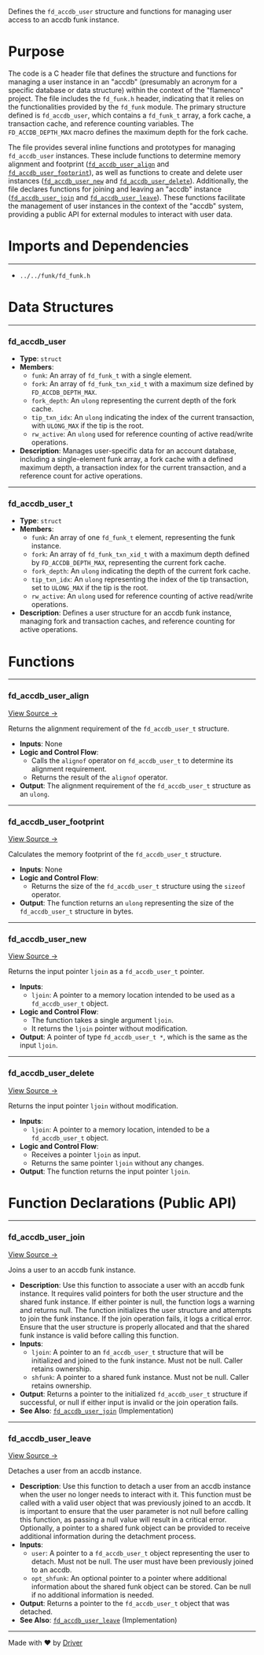 <!--------------------------------------------------------------------------------->
<!-- IMPORTANT: This file is auto-generated by Driver (https://driver.ai). -------->
<!-- Manual edits may be overwritten on future commits. --------------------------->
<!--------------------------------------------------------------------------------->

Defines the `fd_accdb_user` structure and functions for managing user access to an accdb funk instance.

# Purpose
The code is a C header file that defines the structure and functions for managing a user instance in an "accdb" (presumably an acronym for a specific database or data structure) within the context of the "flamenco" project. The file includes the `fd_funk.h` header, indicating that it relies on the functionalities provided by the `fd_funk` module. The primary structure defined is `fd_accdb_user`, which contains a `fd_funk_t` array, a fork cache, a transaction cache, and reference counting variables. The `FD_ACCDB_DEPTH_MAX` macro defines the maximum depth for the fork cache.

The file provides several inline functions and prototypes for managing `fd_accdb_user` instances. These include functions to determine memory alignment and footprint ([`fd_accdb_user_align`](<#fd_accdb_user_align>) and [`fd_accdb_user_footprint`](<#fd_accdb_user_footprint>)), as well as functions to create and delete user instances ([`fd_accdb_user_new`](<#fd_accdb_user_new>) and [`fd_accdb_user_delete`](<#fd_accdb_user_delete>)). Additionally, the file declares functions for joining and leaving an "accdb" instance ([`fd_accdb_user_join`](<#fd_accdb_user_join>) and [`fd_accdb_user_leave`](<#fd_accdb_user_leave>)). These functions facilitate the management of user instances in the context of the "accdb" system, providing a public API for external modules to interact with user data.
# Imports and Dependencies

---
- `../../funk/fd_funk.h`


# Data Structures

---
### fd\_accdb\_user
- **Type**: ``struct``
- **Members**:
    - `funk`: An array of `fd_funk_t` with a single element.
    - `fork`: An array of `fd_funk_txn_xid_t` with a maximum size defined by `FD_ACCDB_DEPTH_MAX`.
    - `fork_depth`: An `ulong` representing the current depth of the fork cache.
    - `tip_txn_idx`: An `ulong` indicating the index of the current transaction, with `ULONG_MAX` if the tip is the root.
    - `rw_active`: An `ulong` used for reference counting of active read/write operations.
- **Description**: Manages user-specific data for an account database, including a single-element funk array, a fork cache with a defined maximum depth, a transaction index for the current transaction, and a reference count for active operations.


---
### fd\_accdb\_user\_t
- **Type**: ``struct``
- **Members**:
    - ``funk``: An array of one `fd_funk_t` element, representing the funk instance.
    - ``fork``: An array of `fd_funk_txn_xid_t` with a maximum depth defined by `FD_ACCDB_DEPTH_MAX`, representing the current fork cache.
    - ``fork_depth``: An `ulong` indicating the depth of the current fork cache.
    - ``tip_txn_idx``: An `ulong` representing the index of the tip transaction, set to `ULONG_MAX` if the tip is the root.
    - ``rw_active``: An `ulong` used for reference counting of active read/write operations.
- **Description**: Defines a user structure for an accdb funk instance, managing fork and transaction caches, and reference counting for active operations.


# Functions

---
### fd\_accdb\_user\_align<!-- {{#callable:fd_accdb_user_align}} -->
[View Source →](<../../../../../src/flamenco/accdb/fd_accdb_user.h#L24>)

Returns the alignment requirement of the `fd_accdb_user_t` structure.
- **Inputs**: None
- **Logic and Control Flow**:
    - Calls the `alignof` operator on `fd_accdb_user_t` to determine its alignment requirement.
    - Returns the result of the `alignof` operator.
- **Output**: The alignment requirement of the `fd_accdb_user_t` structure as an `ulong`.


---
### fd\_accdb\_user\_footprint<!-- {{#callable:fd_accdb_user_footprint}} -->
[View Source →](<../../../../../src/flamenco/accdb/fd_accdb_user.h#L33>)

Calculates the memory footprint of the `fd_accdb_user_t` structure.
- **Inputs**: None
- **Logic and Control Flow**:
    - Returns the size of the `fd_accdb_user_t` structure using the `sizeof` operator.
- **Output**: The function returns an `ulong` representing the size of the `fd_accdb_user_t` structure in bytes.


---
### fd\_accdb\_user\_new<!-- {{#callable:fd_accdb_user_new}} -->
[View Source →](<../../../../../src/flamenco/accdb/fd_accdb_user.h#L38>)

Returns the input pointer `ljoin` as a `fd_accdb_user_t` pointer.
- **Inputs**:
    - `ljoin`: A pointer to a memory location intended to be used as a `fd_accdb_user_t` object.
- **Logic and Control Flow**:
    - The function takes a single argument `ljoin`.
    - It returns the `ljoin` pointer without modification.
- **Output**: A pointer of type `fd_accdb_user_t *`, which is the same as the input `ljoin`.


---
### fd\_accdb\_user\_delete<!-- {{#callable:fd_accdb_user_delete}} -->
[View Source →](<../../../../../src/flamenco/accdb/fd_accdb_user.h#L43>)

Returns the input pointer `ljoin` without modification.
- **Inputs**:
    - `ljoin`: A pointer to a memory location, intended to be a `fd_accdb_user_t` object.
- **Logic and Control Flow**:
    - Receives a pointer `ljoin` as input.
    - Returns the same pointer `ljoin` without any changes.
- **Output**: The function returns the input pointer `ljoin`.


# Function Declarations (Public API)

---
### fd\_accdb\_user\_join<!-- {{#callable_declaration:fd_accdb_user_join}} -->
[View Source →](<../../../../../src/flamenco/accdb/fd_accdb_user.h#L50>)

Joins a user to an accdb funk instance.
- **Description**: Use this function to associate a user with an accdb funk instance. It requires valid pointers for both the user structure and the shared funk instance. If either pointer is null, the function logs a warning and returns null. The function initializes the user structure and attempts to join the funk instance. If the join operation fails, it logs a critical error. Ensure that the user structure is properly allocated and that the shared funk instance is valid before calling this function.
- **Inputs**:
    - `ljoin`: A pointer to an `fd_accdb_user_t` structure that will be initialized and joined to the funk instance. Must not be null. Caller retains ownership.
    - `shfunk`: A pointer to a shared funk instance. Must not be null. Caller retains ownership.
- **Output**: Returns a pointer to the initialized `fd_accdb_user_t` structure if successful, or null if either input is invalid or the join operation fails.
- **See Also**: [`fd_accdb_user_join`](<fd_accdb_user.c.md#fd_accdb_user_join>)  (Implementation)


---
### fd\_accdb\_user\_leave<!-- {{#callable_declaration:fd_accdb_user_leave}} -->
[View Source →](<../../../../../src/flamenco/accdb/fd_accdb_user.h#L56>)

Detaches a user from an accdb instance.
- **Description**: Use this function to detach a user from an accdb instance when the user no longer needs to interact with it. This function must be called with a valid user object that was previously joined to an accdb. It is important to ensure that the user parameter is not null before calling this function, as passing a null value will result in a critical error. Optionally, a pointer to a shared funk object can be provided to receive additional information during the detachment process.
- **Inputs**:
    - `user`: A pointer to a `fd_accdb_user_t` object representing the user to detach. Must not be null. The user must have been previously joined to an accdb.
    - `opt_shfunk`: An optional pointer to a pointer where additional information about the shared funk object can be stored. Can be null if no additional information is needed.
- **Output**: Returns a pointer to the `fd_accdb_user_t` object that was detached.
- **See Also**: [`fd_accdb_user_leave`](<fd_accdb_user.c.md#fd_accdb_user_leave>)  (Implementation)



---
Made with ❤️ by [Driver](https://www.driver.ai/)